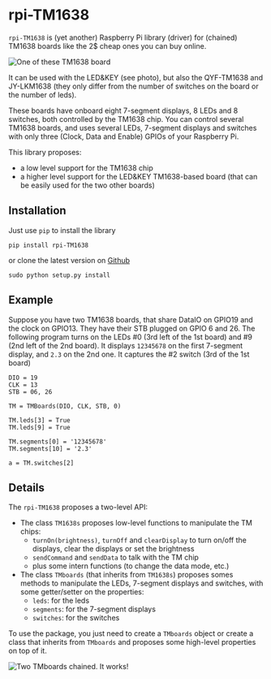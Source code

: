 # rpi-TM1638

`rpi-TM1638` is (yet another) Raspberry Pi library (driver) for (chained) TM1638 boards like the 2$ cheap ones you can buy online.

![One of these TM1638 board](doc/TM1638.JPG)

It can be used with the LED&KEY (see photo), but also the QYF-TM1638 and JY-LKM1638 (they only differ from the number of switches on the board or the number of leds).

These boards have onboard eight 7-segment displays, 8 LEDs and 8 switches, both controlled by the TM1638 chip.
You can control several TM1638 boards, and uses several LEDs, 7-segment displays and switches with only three (Clock, Data and Enable) GPIOs of your Raspberry Pi.

This library proposes:
- a low level support for the TM1638 chip
- a higher level support for the LED&KEY TM1638-based board (that can be easily used for the two other boards) 

## Installation
Just use `pip` to install the library

    pip install rpi-TM1638
  
or clone the latest version on [Github](https://github.com/thilaire/rpi-TM1638) 

```
sudo python setup.py install
```
   
## Example
Suppose you have two TM1638 boards, that share DataIO on GPIO19 and the clock on GPIO13. They have their STB plugged on GPIO 6 and 26. 
The following program turns on the LEDs #0 (3rd left of the 1st board) and #9 (2nd left of the 2nd board). It displays `12345678` on the first 7-segment display, and `2.3` on the 2nd one.
It captures the #2 switch (3rd of the 1st board)
  
    DIO = 19
    CLK = 13
    STB = 06, 26

    TM = TMBoards(DIO, CLK, STB, 0)

    TM.leds[3] = True
    TM.leds[9] = True

    TM.segments[0] = '12345678'
    TM.segments[10] = '2.3'
    
    a = TM.switches[2]

## Details

The `rpi-TM1638` proposes a two-level API:
- The class `TM1638s` proposes low-level functions to manipulate the TM chips:
  - `turnOn(brightness)`,  `turnOff` and `clearDisplay` to turn on/off the displays, clear the displays or set the brightness
  - `sendCommand` and `sendData` to talk with the TM chip
  - plus some intern functions (to change the data mode, etc.)
- The class `TMboards` (that inherits from `TM1638s`) proposes somes methods to manipulate the LEDs, 7-segment displays and switches, with some getter/setter on the properties:
  - `leds`: for the leds
  - `segments`: for the 7-segment displays
  - `switches`: for the switches
  
  
To use the package, you just need to create a `TMboards` object or create a class that inherits from `TMboards` and proposes some high-level properties on top of it.

![Two TMboards chained. It works!](doc/IMG_1430.JPG)
